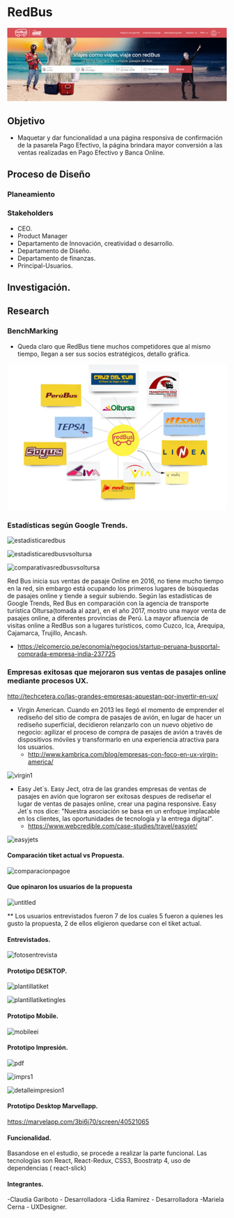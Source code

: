 
# RedBus

![Imagenes](img/pantallainicio.png) 


## Objetivo
- Maquetar y dar funcionalidad a una página responsiva de confirmación de la pasarela Pago Efectivo, la página brindara mayor conversión a las ventas realizadas en Pago Efectivo y Banca Online.

## Proceso de Diseño

### Planeamiento
### Stakeholders
- CEO.
- Product Manager
- Departamento de Innovación, creatividad o desarrollo.
- Departamento de Diseño.
- Departamento de finanzas.
- Principal-Usuarios.
## Investigación.
## Research
### BenchMarking 
- Queda claro que RedBus tiene muchos competidores que al mismo tiempo, llegan a ser sus socios estratégicos, detallo gráfica.

![Imagenes](img/plantllabechmarking.jpg) 

### Estadísticas según Google Trends.

![estadisticaredbus](https://user-images.githubusercontent.com/32305619/38237697-83b3b3fc-36ed-11e8-8674-70c3751b681f.png)

![estadisticaredbusvsoltursa](https://user-images.githubusercontent.com/32305619/38237705-8912303a-36ed-11e8-9ac5-1f61561e92fe.png)

![comparativasredbusvsoltursa](https://user-images.githubusercontent.com/32305619/38237712-8c166cce-36ed-11e8-837d-c6c52819deca.jpg)

Red Bus inicia sus ventas de pasaje Online en 2016, no tiene mucho tiempo en la red, sin embargo está ocupando los primeros lugares de búsquedas de pasajes online y tiende a seguir subiendo. Según las estadísticas de Google Trends, Red Bus en comparación con la agencia de transporte turística Oltursa(tomada al azar), en el año  2017, mostro una mayor venta de pasajes online, a diferentes provincias de Perú. La mayor afluencia de visitas online a RedBus son a lugares turísticos, como Cuzco, Ica, Arequipa, Cajamarca, Trujillo, Ancash.
- https://elcomercio.pe/economia/negocios/startup-peruana-busportal-comprada-empresa-india-237725

### Empresas exitosas que mejoraron sus ventas de pasajes online mediante procesos UX.
http://techcetera.co/las-grandes-empresas-apuestan-por-invertir-en-ux/

- Virgin American.
    Cuando en 2013 les llegó el momento de emprender el rediseño del sitio de compra de pasajes de avión, en lugar de hacer un rediseño superficial, decidieron relanzarlo con un nuevo objetivo de negocio: agilizar el proceso de compra de pasajes de avión a través de dispositivos móviles y transformarlo en una experiencia atractiva para los usuarios. 
   - http://www.kambrica.com/blog/empresas-con-foco-en-ux-virgin-america/

 ![virgin1](https://user-images.githubusercontent.com/32305619/38237860-ef9ab9a8-36ed-11e8-92c9-5cd28155eab7.png)

- Easy Jet`s.
    Easy Ject, otra de las grandes empresas de ventas de pasajes en avión que lograron ser exitosas despues de rediseñar el lugar de ventas de pasajes online, crear una pagina responsive. Easy Jet´s nos dice: "Nuestra asociación se basa en un enfoque implacable en los clientes, las oportunidades de tecnología y la entrega digital".
    - https://www.webcredible.com/case-studies/travel/easyjet/

![easyjets](https://user-images.githubusercontent.com/32305619/38237865-f2ef8bec-36ed-11e8-9b41-3bc24e9c3101.png)


#### Comparación tiket actual vs Propuesta.
![comparacionpagoe](https://user-images.githubusercontent.com/32305619/38267996-a0df6eb2-3742-11e8-98b1-f9edd072ac59.png)


#### Que opinaron los usuarios de la propuesta
![untitled](https://user-images.githubusercontent.com/32305619/38269562-85b40fcc-3746-11e8-9324-dcc9a5e2cae8.jpg)

** Los usuarios entrevistados fueron 7 de los cuales 5 fueron a quienes les gusto la propuesta, 2 de ellos eligieron quedarse con el tiket actual.


#### Entrevistados.
![fotosentrevista](https://user-images.githubusercontent.com/32305619/38269895-7064aac2-3747-11e8-8d20-1e1d71d7099e.png)

#### Prototipo DESKTOP.
![plantillatiket](https://user-images.githubusercontent.com/32305619/38238065-5faa3e12-36ee-11e8-8b7d-2db490ce5933.png)

![plantillatiketingles](https://user-images.githubusercontent.com/32305619/38238074-65285c0c-36ee-11e8-9a2a-1a77b74beca9.png)

#### Prototipo Mobile.
![mobileei](https://user-images.githubusercontent.com/32305619/38242268-fe559290-36f9-11e8-966e-5e3825db15be.png)

#### Prototipo Impresión.
![pdf](https://user-images.githubusercontent.com/32305619/38238086-6c5304f0-36ee-11e8-8d2b-9a866a3d459c.png)

![imprs1](https://user-images.githubusercontent.com/32305619/38238087-7199e546-36ee-11e8-9e9d-5e530c76be20.png)

![detalleimpresion1](https://user-images.githubusercontent.com/32305619/38177447-435366e4-35c7-11e8-8ccf-8d17cfad24af.png)

#### Prototipo Desktop Marvellapp.
https://marvelapp.com/3bi6j70/screen/40521065

#### Funcionalidad.
Basandose en el estudio, se procede a realizar la parte funcional.
Las tecnologías son React, React-Redux, CSS3, Boostratp 4, uso de dependencias ( react-slick)

#### Integrantes.
-Claudia Gariboto - Desarrolladora
-Lidia Ramirez - Desarrolladora
-Mariela Cerna - UXDesigner.
